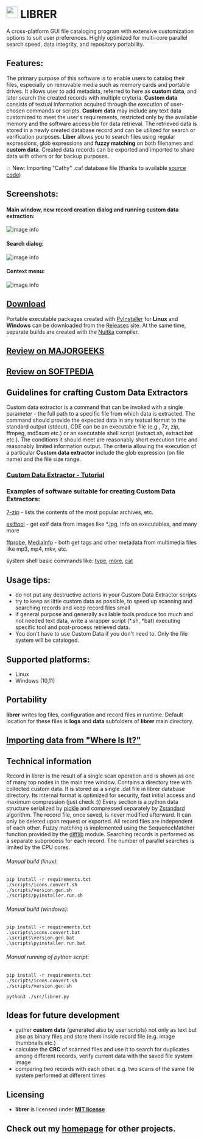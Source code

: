 # <img src="./src/icons/librer.png" width=30> LIBRER

A cross-platform GUI file cataloging program with extensive customization options to suit user preferences. Highly optimized for multi-core parallel search speed, data integrity, and repository portability.

## Features:
The primary purpose of this software is to enable users to catalog their files, especially on removable media such as memory cards and portable drives. It allows user to add metadata, referred to here as **custom data**, and later search the created records with multiple cryteria. **Custom data** consists of textual information acquired through the execution of user-chosen commands or scripts. **Custom data** may include any text data customized to meet the user's requirements, restricted only by the available memory and the software accessible for data retrieval. The retrieved data is stored in a newly created database record and can be utilized for search or verification purposes. **Liber**  allows you to search files using regular expressions, glob expressions and **fuzzy matching** on both filenames and **custom data**. Created data records can be exported and imported to share data with others or for backup purposes.

💥 New: Importing "Cathy" .caf database file
(thanks to available [source code](https://github.com/binsento42/Cathy))

## Screenshots:

#### Main window, new record creation dialog and running **custom data** extraction:
![image info](./info/scanning.png)

#### Search dialog:
![image info](./info/search.png)

#### Context menu:
![image info](./info/menu.png)

## [Download](https://github.com/PJDude/librer/releases) ##
Portable executable packages created with [PyInstaller](https://pyinstaller.org/en/stable) for **Linux** and **Windows** can be downloaded from the [Releases](https://github.com/PJDude/librer/releases) site. At the same time, separate builds are created with the [Nuitka](https://github.com/Nuitka/Nuitka) compiler.

## [Review on MAJORGEEKS](https://www.majorgeeks.com/files/details/librer.html) ##

## [Review on SOFTPEDIA](https://www.softpedia.com/get/Others/File-CD-DVD-Catalog/Librer.shtml) ##

## Guidelines for crafting Custom Data Extractors
Custom data extractor is a command that can be invoked with a single parameter - the full path to a specific file from which data is extracted. The command should provide the expected data in any textual format to the standard output (stdout). CDE can be an executable file (e.g., 7z, zip, ffmpeg, md5sum etc.) or an executable shell script (extract.sh, extract.bat etc.). The conditions it should meet are reasonably short execution time and reasonably limited information output. The criteria allowing the execution of a particular **Custom data extractor** include the glob expression (on file name) and the file size range.

### [Custom Data Extractor - Tutorial](./info/tutorial.md) ##

### Examples of software suitable for creating Custom Data Extractors:

[7-zip](https://www.7-zip.org/) -  lists the contents of the most popular archives, etc.

[exiftool](https://exiftool.sourceforge.net/) - get exif data from images like *.jpg, info on executables, and many more

[ffprobe](https://ffmpeg.org/ffprobe.html), [MediaInfo](https://mediaarea.net/en/MediaInfo) - both get tags and other metadata from multimedia files like mp3, mp4, mkv, etc.

system shell basic commands like: [type](https://learn.microsoft.com/en-us/windows-server/administration/windows-commands/type), [more](https://learn.microsoft.com/en-us/windows-server/administration/windows-commands/more), [cat](https://linuxize.com/post/linux-cat-command/)

## Usage tips:
- do not put any destructive actions in your Custom Data Extractor scripts
- try to keep as little custom data as possible, to speed up scanning and searching records and keep record files small
- if general purpose and generally available tools produce too much and not needed text data, write a wrapper script (*.sh, *bat) executing specific tool and post-process retrieved data.
- You don't have to use Custom Data if you don't need to. Only the file system will be cataloged.

## Supported platforms:
- Linux
- Windows (10,11)

## Portability
**librer** writes log files, configuration and record files in runtime. Default location for these files is **logs** and **data** subfolders of **librer** main directory.

## [Importing data from "Where Is It?"](./info/wii_import.md) ##

## Technical information
Record in librer is the result of a single scan operation and is shown as one of many top nodes in the main tree window. Contains a directory tree with collected custom data. It is stored as a single .dat file in librer database directory. Its internal format is optimized for security, fast initial access and maximum compression (just check :)) Every section is a python data structure serialized by [pickle](https://docs.python.org/3/library/pickle.html) and compressed separately by [Zstandard](https://pypi.org/project/zstandard/) algorithm. The record file, once saved, is never modified afterward. It can only be deleted upon request or exported. All record files are independent of each other. Fuzzy matching is implemented using the SequenceMatcher function provided by the [difflib](https://docs.python.org/3/library/difflib.html) module. Searching records is performed as a separate subprocess for each record. The number of parallel searches is limited by the CPU cores.

###### Manual build (linux):
```
pip install -r requirements.txt
./scripts/icons.convert.sh
./scripts/version.gen.sh
./scripts/pyinstaller.run.sh
```
###### Manual build (windows):
```
pip install -r requirements.txt
.\scripts\icons.convert.bat
.\scripts\version.gen.bat
.\scripts\pyinstaller.run.bat
```
###### Manual running of python script:
```
pip install -r requirements.txt
./scripts/icons.convert.sh
./scripts/version.gen.sh

python3 ./src/librer.py
```

## Ideas for future development
-   gather **custom data** (generated also by user scripts) not only as text but also as binary files and store them inside record file (e.g. image thumbnails etc.)
- calculate the **CRC** of scanned files and use it to search for duplicates among different records, verify current data with the saved file system image
- comparing two records with each other. e.g. two scans of the same file system performed at different times

## Licensing
- **librer** is licensed under **[MIT license](./LICENSE)**

## Check out my [homepage](https://github.com/PJDude) for other projects.
